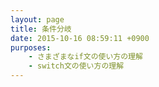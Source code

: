 ```yaml
---
layout: page
title: 条件分岐
date: 2015-10-16 08:59:11 +0900
purposes:
    - さまざまなif文の使い方の理解
    - switch文の使い方の理解
---
```


<?include if_statement.aom>

<?include switch_statement.aom>

<?include /Users/sumikawayasunobu/research/aom/practices/conditional_jump_practices.aom>
